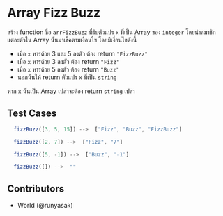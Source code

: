 # Array Fizz Buzz

สร้าง function ชื่อ `arrFizzBuzz` ที่รับตัวแปร `x` ที่เป็น Array ของ `integer` โดยนำสมาชิกแต่ละตัวใน Array นั้นมาเช็คตามเงื่อนไข โดยมีเงื่อนไขดังนี้

- เมื่อ `x` หารด้วย 3 และ 5 ลงตัว ต้อง return `"FizzBuzz"`
- เมื่อ `x` หารด้วย 3 ลงตัว ต้อง return `"Fizz"`
- เมื่อ `x` หารด้วย 5 ลงตัว ต้อง return `"Buzz"`
- นอกนั้นให้ return ตัวแปร `x` ที่เป็น `string`

หาก `x` นั้นเป็น Array เปล่าจะต้อง return `string` เปล่า

## Test Cases

```js
  fizzBuzz([3, 5, 15]) -->  ["Fizz", "Buzz", "FizzBuzz"]
```

```js
  fizzBuzz([2, 7]) -->  ["Fizz", "7"]
```

```js
  fizzBuzz([5, -1]) -->  ["Buzz", "-1"]
```

```js
  fizzBuzz([]) -->  ""
```

## Contributors

- World (@runyasak)
